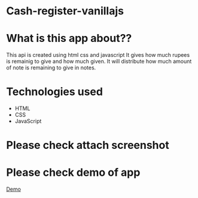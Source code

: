 # Cash-register-vanillajs

# What is this app about??

This api is created using html css and javascript It gives how much rupees is remainig to give and how much given.
It will distribute how much amount of note is remaining to give in notes.

# Technologies used
- HTML
- CSS
- JavaScript

# Please check attach screenshot


# Please check demo of app
[Demo](https://cash-register-calculate.netlify.app/)
